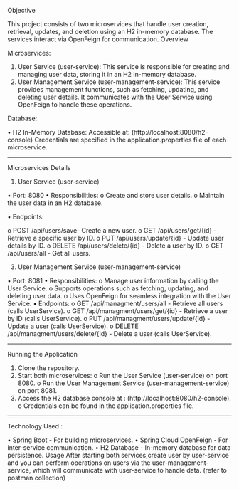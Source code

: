 Objective 

This project consists of two microservices that handle user creation, retrieval, updates, and deletion using an H2 in-memory database. The services interact via OpenFeign for communication.
Overview

Microservices:

1.	User Service (user-service):
This service is responsible for creating and managing user data, storing it in an H2 in-memory database.
2.	User Management Service (user-management-service):
This service provides management functions, such as fetching, updating, and deleting user details. It communicates with the User Service using OpenFeign to handle these operations.

Database:

•	H2 In-Memory Database:
	Accessible at:  (http://localhost:8080/h2-console)
	Credentials are specified in the application.properties file of each microservice.
________________________________________

Microservices Details

1. User Service (user-service)
   
•	Port: 8080
•	Responsibilities:
o	Create and store user details.
o	Maintain the user data in an H2 database.

•	Endpoints:

o	POST /api/users/save- Create a new user.
o	GET /api/users/get/{id} - Retrieve a specific user by ID.
o	PUT /api/users/update/{id} - Update user details by ID.
o	DELETE /api/users/delete/{id} - Delete a user by ID.
o	GET /api/users/all - Get all users.


3. User Management Service (user-management-service)
   
•	Port: 8081
•	Responsibilities:
o	Manage user information by calling the User Service.
o	Supports operations such as fetching, updating, and deleting user data.
o	Uses OpenFeign for seamless integration with the User Service.
•	Endpoints:
o	GET /api/managment/users/all - Retrieve all users (calls UserService).
o	GET /api/managment/users/get/{id} - Retrieve a user by ID (calls UserService).
o	PUT /api/managment/users/update/{id} - Update a user (calls UserService).
o	DELETE /api/managment/users/delete/{id} - Delete a user (calls UserService).

________________________________________

Running the Application

1.	Clone the repository.
2.	Start both microservices:
o	Run the User Service (user-service) on port 8080.
o	Run the User Management Service (user-management-service) on port 8081.
3.	Access the H2 database console at :   (http://localhost:8080/h2-console).
o	Credentials can be found in the application.properties file.

________________________________________

Technology Used :

•	Spring Boot - For building microservices.
•	Spring Cloud OpenFeign - For inter-service communication.
•	H2 Database - In-memory database for data persistence.
Usage
After starting both services,create user by user-service and  you can perform operations on users via the user-management-service, which will communicate with user-service to handle data. (refer to postman collection)


